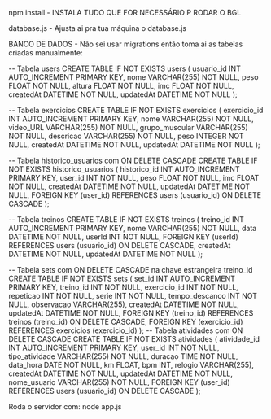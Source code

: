npm install - INSTALA TUDO QUE FOR NECESSÁRIO P RODAR O BGL

database.js - Ajusta ai pra tua máquina o database.js

BANCO DE DADOS - Não sei usar migrations então toma ai as tabelas criadas manualmente:

-- Tabela users
CREATE TABLE IF NOT EXISTS users (
    usuario_id INT AUTO_INCREMENT PRIMARY KEY,
    nome VARCHAR(255) NOT NULL,
    peso FLOAT NOT NULL,
    altura FLOAT NOT NULL,
    imc FLOAT NOT NULL,
    createdAt DATETIME NOT NULL,
    updatedAt DATETIME NOT NULL
);

-- Tabela exercicios
CREATE TABLE IF NOT EXISTS exercicios (
    exercicio_id INT AUTO_INCREMENT PRIMARY KEY,
    nome VARCHAR(255) NOT NULL,
    video_URL VARCHAR(255) NOT NULL,
    grupo_muscular VARCHAR(255) NOT NULL,
    descricao VARCHAR(255) NOT NULL,
    peso INTEGER NOT NULL,
    createdAt DATETIME NOT NULL,
    updatedAt DATETIME NOT NULL
);

-- Tabela historico_usuarios com ON DELETE CASCADE
CREATE TABLE IF NOT EXISTS historico_usuarios (
    historico_id INT AUTO_INCREMENT PRIMARY KEY,
    user_id INT NOT NULL,
    peso FLOAT NOT NULL,
    imc FLOAT NOT NULL,
    createdAt DATETIME NOT NULL,
    updatedAt DATETIME NOT NULL,
    FOREIGN KEY (user_id) REFERENCES users (usuario_id) ON DELETE CASCADE
);

-- Tabela treinos
CREATE TABLE IF NOT EXISTS treinos (
    treino_id INT AUTO_INCREMENT PRIMARY KEY,
    nome VARCHAR(255) NOT NULL,
    data DATETIME NOT NULL,
    userId INT NOT NULL,
    FOREIGN KEY (userId) REFERENCES users (usuario_id) ON DELETE CASCADE,
    createdAt DATETIME NOT NULL,
    updatedAt DATETIME NOT NULL
);

-- Tabela sets com ON DELETE CASCADE na chave estrangeira treino_id
CREATE TABLE IF NOT EXISTS sets (
    set_id INT AUTO_INCREMENT PRIMARY KEY,
    treino_id INT NOT NULL,
    exercicio_id INT NOT NULL,
    repeticao INT NOT NULL,
    serie INT NOT NULL,
    tempo_descanco INT NOT NULL,
    observacao VARCHAR(255),
    createdAt DATETIME NOT NULL,
    updatedAt DATETIME NOT NULL,
    FOREIGN KEY (treino_id) REFERENCES treinos (treino_id) ON DELETE CASCADE,
    FOREIGN KEY (exercicio_id) REFERENCES exercicios (exercicio_id)
);
-- Tabela atividades com ON DELETE CASCADE
CREATE TABLE IF NOT EXISTS atividades (
    atividade_id INT AUTO_INCREMENT PRIMARY KEY,
    user_id INT NOT NULL,
    tipo_atividade VARCHAR(255) NOT NULL,
    duracao TIME NOT NULL,
    data_hora DATE NOT NULL,
    km FLOAT,
    bpm INT,
    relogio VARCHAR(255),
    createdAt DATETIME NOT NULL,
    updatedAt DATETIME NOT NULL,
    nome_usuario VARCHAR(255) NOT NULL,
    FOREIGN KEY (user_id) REFERENCES users (usuario_id) ON DELETE CASCADE
);



Roda o servidor com: node app.js